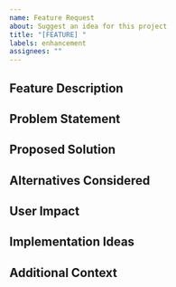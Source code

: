 ```yaml
---
name: Feature Request
about: Suggest an idea for this project
title: "[FEATURE] "
labels: enhancement
assignees: ""
---
```


## Feature Description
<!-- A clear and concise description of the feature you'd like to see -->

## Problem Statement
<!-- Describe the problem this feature would solve -->

## Proposed Solution
<!-- Describe how you envision this feature working -->

## Alternatives Considered
<!-- Describe any alternative solutions or features you've considered -->

## User Impact
<!-- How would this feature benefit users of the application? -->

## Implementation Ideas
<!-- If you have ideas about how to implement this feature, share them here -->

## Additional Context
<!-- Add any other context, screenshots, or mockups about the feature request here -->
